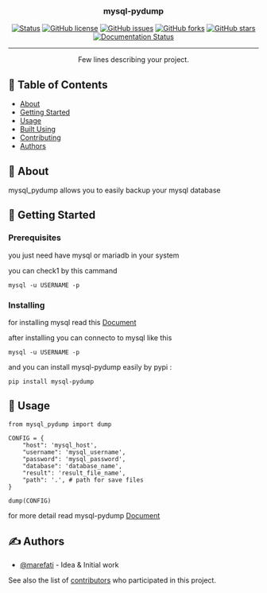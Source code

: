 <h3 align="center">mysql-pydump</h3>

<div align="center">

[![Status](https://img.shields.io/badge/status-active-success.svg)]()
[![GitHub license](https://img.shields.io/github/license/marefati110/mysql-pydump)](https://github.com/marefati110/mysql-pydump/blob/master/LICENSE)
[![GitHub issues](https://img.shields.io/github/issues/marefati110/mysql-pydump)](https://github.com/marefati110/mysql-pydump/issues)
[![GitHub forks](https://img.shields.io/github/forks/marefati110/mysql-pydump)](https://github.com/marefati110/mysql-pydump/network)
[![GitHub stars](https://img.shields.io/github/stars/marefati110/mysql-pydump)](https://github.com/marefati110/mysql-pydump/stargazers)
[![Documentation Status](https://readthedocs.org/projects/mysql-pydump/badge/?version=latest)](https://mysql-pydump.readthedocs.io/en/latest/?badge=latest)
 

</div>

---

<p align="center"> Few lines describing your project.
    <br> 
</p>

## 📝 Table of Contents

- [About](#about)
- [Getting Started](#getting_started)
- [Usage](#usage)
- [Built Using](#built_using)
- [Contributing](../CONTRIBUTING.md)
- [Authors](#authors)

## 🧐 About <a name = "about"></a>
    
mysql_pydump allows you to easily backup your mysql database

## 🏁 Getting Started <a name = "getting_started"></a>

### Prerequisites

you just need have mysql or mariadb in your system

you can check1 by this cammand
```
mysql -u USERNAME -p
```

### Installing

for installing mysql read this <a href = "https://dev.mysql.com/doc/mysql-installation-excerpt/5.7/en/">Document</a>

after installing you can connecto to mysql like this 

```
mysql -u USERNAME -p
```

and you can install mysql-pydump easily by pypi :

```
pip install mysql-pydump
```


## 🎈 Usage <a name="usage"></a>

```
from mysql_pydump import dump

CONFIG = {
    "host": 'mysql_host',
    "username": 'mysql_username',
    "password": 'mysql_password',
    "database": 'database_name',
    "result": 'result_file_name',
    "path": '.', # path for save files
}

dump(CONFIG)

```
  for more detail read mysql-pydump <a href="">Document</a>

## ✍️ Authors <a name = "authors"></a>

- [@marefati](https://github.com/marefati110) - Idea & Initial work

See also the list of [contributors](https://github.com/marefati110/mysql-pydump/graphs/contributors) who participated in this project.
